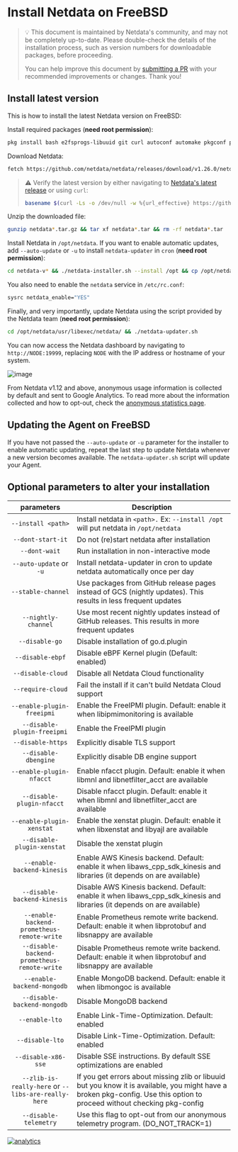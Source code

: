 <!--
title: "Install Netdata on FreeBSD"
description: "Install Netdata on FreeBSD to monitor the health and performance of bare metal or VMs with thousands of real-time, per-second metrics."
custom_edit_url: https://github.com/netdata/netdata/edit/master/packaging/installer/methods/freebsd.md
-->

# Install Netdata on FreeBSD

> 💡 This document is maintained by Netdata's community, and may not be completely up-to-date. Please double-check the
> details of the installation process, such as version numbers for downloadable packages, before proceeding.
>
> You can help improve this document by [submitting a
> PR](https://github.com/netdata/netdata/edit/master/packaging/installer/methods/freebsd.md) with your recommended
> improvements or changes. Thank you!

## Install latest version

This is how to install the latest Netdata version on FreeBSD:

Install required packages (**need root permission**):

```sh
pkg install bash e2fsprogs-libuuid git curl autoconf automake pkgconf pidof Judy liblz4 libuv json-c cmake gmake
```

Download Netdata:

```sh
fetch https://github.com/netdata/netdata/releases/download/v1.26.0/netdata-v1.26.0.tar.gz
```

> ⚠️ Verify the latest version by either navigating to [Netdata's latest
> release](https://github.com/netdata/netdata/releases/latest) or using `curl`:
>
> ```bash
> basename $(curl -Ls -o /dev/null -w %{url_effective} https://github.com/netdata/netdata/releases/latest)
> ```

Unzip the downloaded file:

```sh
gunzip netdata*.tar.gz && tar xf netdata*.tar && rm -rf netdata*.tar
```

Install Netdata in `/opt/netdata`. If you want to enable automatic updates, add `--auto-update` or `-u` to install `netdata-updater` in `cron` (**need root permission**):

```sh
cd netdata-v* && ./netdata-installer.sh --install /opt && cp /opt/netdata/usr/sbin/netdata-claim.sh /usr/sbin/
```

You also need to enable the `netdata` service in `/etc/rc.conf`:

```sh
sysrc netdata_enable="YES"
```

Finally, and very importantly, update Netdata using the script provided by the Netdata team (**need root permission**):

```sh
cd /opt/netdata/usr/libexec/netdata/ && ./netdata-updater.sh
```

You can now access the Netdata dashboard by navigating to `http://NODE:19999`, replacing `NODE` with the IP address or hostname of your system.

![image](https://user-images.githubusercontent.com/2662304/48304090-fd384080-e51b-11e8-80ae-eecb03118dda.png)

From Netdata v1.12 and above, anonymous usage information is collected by default and sent to Google Analytics. To read
more about the information collected and how to opt-out, check the [anonymous statistics
page](/docs/anonymous-statistics.md).

## Updating the Agent on FreeBSD
If you have not passed the `--auto-update` or `-u` parameter for the installer to enable automatic updating, repeat the last step to update Netdata whenever a new version becomes available. 
The `netdata-updater.sh` script will update your Agent.

## Optional parameters to alter your installation
| parameters | Description |
|:-----:|-----------|
|`--install <path>`| Install netdata in `<path>.` Ex: `--install /opt` will put netdata in `/opt/netdata`|
| `--dont-start-it` | Do not (re)start netdata after installation|
| `--dont-wait` | Run installation in non-interactive mode|
| `--auto-update` or `-u` | Install netdata-updater in cron to update netdata automatically once per day|
| `--stable-channel` | Use packages from GitHub release pages instead of GCS (nightly updates). This results in less frequent updates|
| `--nightly-channel` | Use most recent nightly updates instead of GitHub releases. This results in more frequent updates|
| `--disable-go` | Disable installation of go.d.plugin|
| `--disable-ebpf` | Disable eBPF Kernel plugin (Default: enabled)|
| `--disable-cloud` | Disable all Netdata Cloud functionality|
| `--require-cloud` | Fail the install if it can't build Netdata Cloud support|
| `--enable-plugin-freeipmi` | Enable the FreeIPMI plugin. Default: enable it when libipmimonitoring is available|
| `--disable-plugin-freeipmi` | Enable the FreeIPMI plugin|
| `--disable-https` | Explicitly disable TLS support|
| `--disable-dbengine` | Explicitly disable DB engine support|
| `--enable-plugin-nfacct` | Enable nfacct plugin. Default: enable it when libmnl and libnetfilter_acct are available|
| `--disable-plugin-nfacct` | Disable nfacct plugin. Default: enable it when libmnl and libnetfilter_acct are available|
| `--enable-plugin-xenstat` | Enable the xenstat plugin. Default: enable it when libxenstat and libyajl are available|
| `--disable-plugin-xenstat` | Disable the xenstat plugin|
| `--enable-backend-kinesis` | Enable AWS Kinesis backend. Default: enable it when libaws_cpp_sdk_kinesis and libraries (it depends on are available)|                           
| `--disable-backend-kinesis` | Disable AWS Kinesis backend. Default: enable it when libaws_cpp_sdk_kinesis and libraries (it depends on are available)|
| `--enable-backend-prometheus-remote-write` | Enable Prometheus remote write backend. Default: enable it when libprotobuf and libsnappy are available|
| `--disable-backend-prometheus-remote-write` | Disable Prometheus remote write backend. Default: enable it when libprotobuf and libsnappy are available|
| `--enable-backend-mongodb` | Enable MongoDB backend. Default: enable it when libmongoc is available|
| `--disable-backend-mongodb` | Disable MongoDB backend|
| `--enable-lto` | Enable Link-Time-Optimization. Default: enabled|
| `--disable-lto` | Disable Link-Time-Optimization. Default: enabled|
| `--disable-x86-sse` | Disable SSE instructions. By default SSE optimizations are enabled|
| `--zlib-is-really-here` or `--libs-are-really-here` | If you get errors about missing zlib or libuuid but you know it is available, you might have a broken pkg-config. Use this option to proceed without checking pkg-config|
|`--disable-telemetry` | Use this flag to opt-out from our anonymous telemetry program. (DO_NOT_TRACK=1)|

[![analytics](https://www.google-analytics.com/collect?v=1&aip=1&t=pageview&_s=1&ds=github&dr=https%3A%2F%2Fgithub.com%2Fnetdata%2Fnetdata&dl=https%3A%2F%2Fmy-netdata.io%2Fgithub%2Fpackaging%2Finstaller%2Fmethods%2Ffreebsd&_u=MAC~&cid=5792dfd7-8dc4-476b-af31-da2fdb9f93d2&tid=UA-64295674-3)](<>)
